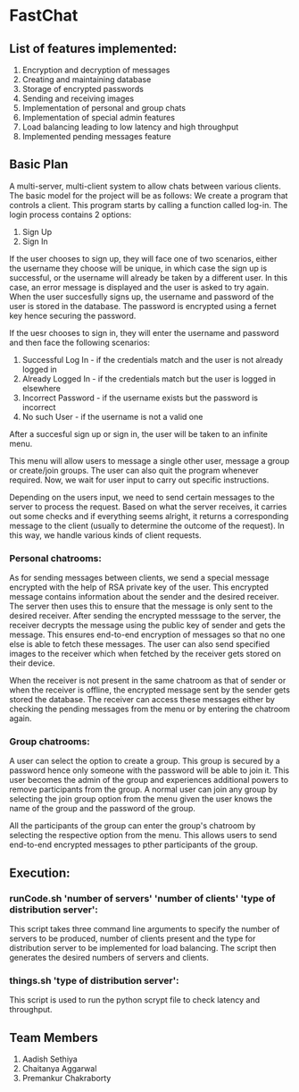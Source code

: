 # FastChat

## List of features  implemented:
1. Encryption and decryption of messages
2. Creating and maintaining database
3. Storage of encrypted passwords
4. Sending and receiving images
5. Implementation of personal and group chats
6. Implementation of special admin features
7. Load balancing leading to low latency and high throughput
8. Implemented pending messages feature

## Basic Plan
A multi-server, multi-client system to allow chats between various clients. The basic model for the project will be as follows:
We create a program that controls a client. This program starts by calling a function called log-in. The login process contains 2 options:
1. Sign Up
2. Sign In

If the user chooses to sign up, they will face one of two scenarios, either the username they choose will be unique, in which case the sign up is successful, or the username will already be taken by a different user. In this case, an error message is displayed and the user is asked to try again. When the user succesfully signs up, the username and password of the user is stored in the database. The password is encrypted using a fernet key hence securing the password.

If the uesr chooses to sign in, they will enter the username and password and then face the following scenarios:
1. Successful Log In - if the credentials match and the user is not already logged in
2. Already Logged In - if the credentials match but the user is logged in elsewhere
3. Incorrect Password - if the username exists but the password is incorrect
4. No such User - if the username is not a valid one

After a succesful sign up or sign in, the user will be taken to an infinite menu.

This menu will allow users to message a single other user, message a group or create/join groups. The user can also quit the program whenever required. Now, we wait for user input to carry out specific instructions.

Depending on the users input, we need to send certain messages to the server to process the request. Based on what the server receives, it carries out some checks and if everything seems alright, it returns a corresponding message to the client (usually to determine the outcome of the request). In this way, we handle various kinds of client requests.  

### Personal chatrooms:

As for sending messages between clients, we send a special message encrypted with the help of RSA private key of the user. This encrypted message contains information about the sender and the desired receiver. The server then uses this to ensure that the message is only sent to the desired receiver. After sending the encrypted messsage to the server, the receiver decrypts the message using the public key of sender and gets the message. This ensures end-to-end encryption of messages so that no one else is able to fetch these messages. The user can also send specified images to the receiver which when fetched by the receiver gets stored on their device.

When the receiver is not present in the same chatroom as that of sender or when the receiver is offline, the encrypted message sent by the sender gets stored the database. The receiver can access these messages either by checking the pending messages from the menu or by entering the chatroom again.

### Group chatrooms:

A user can select the option to create a group. This group is secured by a password hence only someone with the password will be able to join it. This user becomes the admin of the group and experiences additional powers to remove participants from the group. A normal user can join any group by selecting the join group option from the menu given the user knows the name of the group and the password of the group.

All the participants of the group can enter the group's chatroom by selecting the respective option from the menu. This allows users to send end-to-end encrypted messages to pther participants of the group.

## Execution:
### runCode.sh 'number of servers' 'number of clients' 'type of distribution server':
This script takes three command line arguments to specify the number of servers to be produced, number of clients present and the type for distribution server to be implemented for load  balancing. The script then generates the desired numbers of servers and clients.

### things.sh 'type of distribution server':
This script is used to run the python scrypt file to check latency and throughput.

<!-- ## What we've done so far:
1. Implemented basic functionalities of the client and created a menu system for a user
2. Integrated servers that work with a number of clients to efficiently receive and transmit messages
3. Created a special server to which each client connects at first and which routes clients to other servers
4. Created load balancing functionalities to ensure even distribution across servers
5. Created a database that works by storing user information, encryption keys and messages
6. Added the functionality of creating groups and joining them
7. Created specialised messages for groups
8. Worked on rsa encryption of messages 

## Pending Work/Problems
1. Integrating the database fully to store all the information
2. Storing pending messages on the database
3. Processing of images using B64
4. Improving encryption-decryption

## Future Plans
1. Add digital signatures for message credibility and verification
 -->
## Team Members
1. Aadish Sethiya
2. Chaitanya Aggarwal
3. Premankur Chakraborty 
